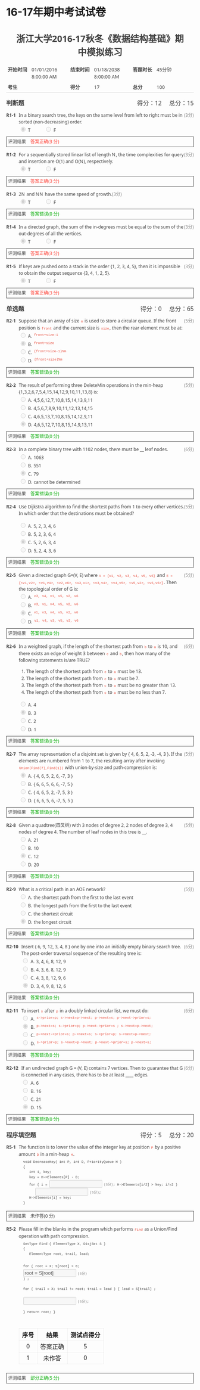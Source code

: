 # 16-17年期中考试试卷
<head>
  <meta charset="UTF-8">
  <meta name="viewport"
        content="width=device-width, user-scalable=no, initial-scale=1.0, maximum-scale=1.0, minimum-scale=1.0">
  <meta http-equiv="X-UA-Compatible" content="ie=edge">
  <title>浙江大学2016-17秋冬《数据结构基础》期中模拟练习</title>
  <style>.paper {
  margin: 0;
  font-family: var(--font-sans, ui-sans-serif, system-ui, -apple-system, BlinkMacSystemFont, "Segoe UI", Roboto, "Helvetica Neue", Arial, "Noto Sans", sans-serif, "Apple Color Emoji", "Segoe UI Emoji", "Segoe UI Symbol", "Noto Color Emoji");
  font-size: 13px;
  font-weight: 400;
  line-height: 1.5;
  text-align: left;
  color: var(--text-normal, hsl(0, 0%, 25%));
}
.paper *,
.paper *::before,
.paper *::after {
  box-sizing: border-box;
}
.paper pre,
.paper code,
.paper kbd,
.paper samp {
  font-family: var(--font-mono, ui-monospace, SFMono-Regular, Menlo, Monaco, Consolas, "Liberation Mono", "Courier New", monospace);
  font-size: 12px;
}
.paper pre {
  margin-top: 0;
  margin-bottom: 0;
  overflow: auto;
  -ms-overflow-style: scrollbar;
}
.paper label {
  display: inline-block;
  margin-top: 4px;
  margin-bottom: 0;
}
.paper hr {
  height: 0;
  border: 0;
  border-top: 1px solid var(--scroll-thumb, hsl(0, 0%, 85%));
  margin: 0;
}
.paper .result table {
  width: 100%;
}
.paper .result th,
.paper .result td {
  border: 1px solid var(--border-all, hsla(0, 0%, 0%, 0.06));
  text-align: center;
}
.paper .result .box {
  border: 1px solid var(--border-all, hsla(0, 0%, 0%, 0.06));
  padding: 8px;
  color: var(--text-normal, hsl(0, 0%, 25%));
}
.rendered-markdown {
  line-height: 1.5;
}
.rendered-markdown p {
  margin: 0.5em 0;
}
.rendered-markdown p:first-child {
  margin: 0;
}
.rendered-markdown h1, .rendered-markdown h2, .rendered-markdown h3, .rendered-markdown h4, .rendered-markdown h5, .rendered-markdown h6 {
  margin: 0.8em 0;
}
.rendered-markdown img {
  max-width: 100%;
}
.rendered-markdown textarea {
  border-radius: 0.125rem;
  width: 100%;
  padding: 0.625rem;
  box-sizing: border-box;
  min-height: 6.25rem;
}
.rendered-markdown code {
  font-size: 0.75em;
  background: var(--bg-light);
  border-radius: 0.1875rem;
  border: 1px solid var(--border-all);
  color: #e74c3c;
  margin: 0 0.125em;
}
.rendered-markdown pre {
  padding: 0.375rem 0.75rem;
  background: var(--bg-light);
  border: 1px solid var(--border-all);
  border-radius: 0.1875rem;
  word-break: break-all;
}
.rendered-markdown pre code {
  background: none;
  border: none;
  color: var(--text-normal);
  margin: 0;
}
.rendered-markdown hr {
  border: none;
  border-top: 1px solid var(--border-all);
}
.rendered-markdown blockquote {
  margin: 0.5em 0;
  padding: 0.125rem 0.875rem;
  font-size: 0.75rem;
  background: var(--bg-light);
  border-left: 4px solid var(--border-all);
}
.rendered-markdown blockquote p {
  margin-bottom: 0;
}
.rendered-markdown table {
  margin: 0 auto;
}
.rendered-markdown table th, .rendered-markdown table td {
  border: 1px solid var(--border-all);
  padding: 0.3125rem;
  font-size: 0.75rem;
}
.katex-mathml {
  display: none;
}
</style>
  <link rel="stylesheet" href="https://static.pintia.cn/assets/katex.min.css" crossorigin="anonymous">
</head>
<body>

<div><div class="paper" style="max-width:940px;margin:auto"><div style="padding:16px;text-align:center;font-size:24px;font-weight:bold">浙江大学2016-17秋冬《数据结构基础》期中模拟练习</div><div style="width:calc(100% / 3);display:inline-flex;padding:4px"><span style="font-weight:bold;min-width:56px">开始时间</span><span style="margin-left:8px;overflow:hidden;text-overflow:ellipsis" title="01/01/2016 8:00:00 AM">01/01/2016 8:00:00 AM</span></div><div style="width:calc(100% / 3);display:inline-flex;padding:4px"><span style="font-weight:bold;min-width:56px">结束时间</span><span style="margin-left:8px;overflow:hidden;text-overflow:ellipsis" title="01/18/2038 8:00:00 AM">01/18/2038 8:00:00 AM</span></div><div style="width:calc(100% / 3);display:inline-flex;padding:4px"><span style="font-weight:bold;min-width:56px">答题时长</span><span style="margin-left:8px;overflow:hidden;text-overflow:ellipsis" title="45分钟">45分钟</span></div><div style="width:calc(100% / 3);display:inline-flex;padding:4px"><span style="font-weight:bold;min-width:56px">考生</span><span style="margin-left:8px;overflow:hidden;text-overflow:ellipsis" title="undefined"></span></div><div style="width:calc(100% / 3);display:inline-flex;padding:4px"><span style="font-weight:bold;min-width:56px">得分</span><span style="margin-left:8px;overflow:hidden;text-overflow:ellipsis" title="17">17</span></div><div style="width:calc(100% / 3);display:inline-flex;padding:4px"><span style="font-weight:bold;min-width:56px">总分</span><span style="margin-left:8px;overflow:hidden;text-overflow:ellipsis" title="100">100</span></div><hr/><div style="display:flex;font-size:16px;margin-top:16px"><span style="flex-grow:1;font-weight:bold">判断题</span><span>得分：12</span><span style="margin-left:20px">总分：15</span></div><div style="font-size:12px;display:block"><div style="margin-top:12px"><div style="display:flex"><div style="margin-right:8px;white-space:nowrap;font-weight:bold">R1-1</div><div style="overflow:auto;flex-grow:1"><div style="display:flex"><div class="markdownBlock" lang="en"><div class="rendered-markdown"><p>In a binary search tree, the keys on the same level from left to right must be in sorted (non-decreasing) order.</p>
</div></div><div style="color:gray;word-break:keep-all">(3分)</div></div><div style="display:flex;width:100px;justify-content:space-between"><div><input type="radio" id="TRUE" name="1091342684732575744" disabled="" checked="" value="TRUE"/><label style="margin-left:4px" for="TRUE">T</label></div><div><input type="radio" id="FALSE" name="1091342684732575744" disabled="" value="FALSE"/><label style="margin-left:4px" for="FALSE">F</label></div></div></div></div><div style="margin-top:8px;padding:4px;border:1px solid"><span style="margin-right:12px">评测结果</span><span style="color:#ff3b30">答案正确<!-- -->(3 分)</span></div></div><div style="margin-top:12px"><div style="display:flex"><div style="margin-right:8px;white-space:nowrap;font-weight:bold">R1-2</div><div style="overflow:auto;flex-grow:1"><div style="display:flex"><div class="markdownBlock" lang="en"><div class="rendered-markdown"><p>For a sequentially stored linear list of length <span class="katex"><span class="katex-mathml"><math xmlns="http://www.w3.org/1998/Math/MathML"><semantics><mrow><mi>N</mi></mrow><annotation encoding="application/x-tex">N</annotation></semantics></math></span><span class="katex-html" aria-hidden="true"><span class="base"><span class="strut" style="height:0.68333em;vertical-align:0em;"></span><span class="mord mathnormal" style="margin-right:0.10903em;">N</span></span></span></span>, the time complexities for query and insertion are <span class="katex"><span class="katex-mathml"><math xmlns="http://www.w3.org/1998/Math/MathML"><semantics><mrow><mi>O</mi><mo stretchy="false">(</mo><mn>1</mn><mo stretchy="false">)</mo></mrow><annotation encoding="application/x-tex">O(1)</annotation></semantics></math></span><span class="katex-html" aria-hidden="true"><span class="base"><span class="strut" style="height:1em;vertical-align:-0.25em;"></span><span class="mord mathnormal" style="margin-right:0.02778em;">O</span><span class="mopen">(</span><span class="mord">1</span><span class="mclose">)</span></span></span></span> and <span class="katex"><span class="katex-mathml"><math xmlns="http://www.w3.org/1998/Math/MathML"><semantics><mrow><mi>O</mi><mo stretchy="false">(</mo><mi>N</mi><mo stretchy="false">)</mo></mrow><annotation encoding="application/x-tex">O(N)</annotation></semantics></math></span><span class="katex-html" aria-hidden="true"><span class="base"><span class="strut" style="height:1em;vertical-align:-0.25em;"></span><span class="mord mathnormal" style="margin-right:0.02778em;">O</span><span class="mopen">(</span><span class="mord mathnormal" style="margin-right:0.10903em;">N</span><span class="mclose">)</span></span></span></span>, respectively.</p>
</div></div><div style="color:gray;word-break:keep-all">(3分)</div></div><div style="display:flex;width:100px;justify-content:space-between"><div><input type="radio" id="TRUE" name="1091342684732575749" disabled="" checked="" value="TRUE"/><label style="margin-left:4px" for="TRUE">T</label></div><div><input type="radio" id="FALSE" name="1091342684732575749" disabled="" value="FALSE"/><label style="margin-left:4px" for="FALSE">F</label></div></div></div></div><div style="margin-top:8px;padding:4px;border:1px solid"><span style="margin-right:12px">评测结果</span><span style="color:#ff3b30">答案正确<!-- -->(3 分)</span></div></div><div style="margin-top:12px"><div style="display:flex"><div style="margin-right:8px;white-space:nowrap;font-weight:bold">R1-3</div><div style="overflow:auto;flex-grow:1"><div style="display:flex"><div class="markdownBlock" lang="en"><div class="rendered-markdown"><p><span class="katex"><span class="katex-mathml"><math xmlns="http://www.w3.org/1998/Math/MathML"><semantics><mrow><msup><mn>2</mn><mi>N</mi></msup></mrow><annotation encoding="application/x-tex">2^N</annotation></semantics></math></span><span class="katex-html" aria-hidden="true"><span class="base"><span class="strut" style="height:0.8413309999999999em;vertical-align:0em;"></span><span class="mord"><span class="mord">2</span><span class="msupsub"><span class="vlist-t"><span class="vlist-r"><span class="vlist" style="height:0.8413309999999999em;"><span style="top:-3.063em;margin-right:0.05em;"><span class="pstrut" style="height:2.7em;"></span><span class="sizing reset-size6 size3 mtight"><span class="mord mathnormal mtight" style="margin-right:0.10903em;">N</span></span></span></span></span></span></span></span></span></span></span> and <span class="katex"><span class="katex-mathml"><math xmlns="http://www.w3.org/1998/Math/MathML"><semantics><mrow><msup><mi>N</mi><mi>N</mi></msup></mrow><annotation encoding="application/x-tex">N^N</annotation></semantics></math></span><span class="katex-html" aria-hidden="true"><span class="base"><span class="strut" style="height:0.8413309999999999em;vertical-align:0em;"></span><span class="mord"><span class="mord mathnormal" style="margin-right:0.10903em;">N</span><span class="msupsub"><span class="vlist-t"><span class="vlist-r"><span class="vlist" style="height:0.8413309999999999em;"><span style="top:-3.063em;margin-right:0.05em;"><span class="pstrut" style="height:2.7em;"></span><span class="sizing reset-size6 size3 mtight"><span class="mord mathnormal mtight" style="margin-right:0.10903em;">N</span></span></span></span></span></span></span></span></span></span></span> have the same speed of growth.</p>
</div></div><div style="color:gray;word-break:keep-all">(3分)</div></div><div style="display:flex;width:100px;justify-content:space-between"><div><input type="radio" id="TRUE" name="1091342684732575748" disabled="" checked="" value="TRUE"/><label style="margin-left:4px" for="TRUE">T</label></div><div><input type="radio" id="FALSE" name="1091342684732575748" disabled="" value="FALSE"/><label style="margin-left:4px" for="FALSE">F</label></div></div></div></div><div style="margin-top:8px;padding:4px;border:1px solid"><span style="margin-right:12px">评测结果</span><span style="color:#0a0">答案错误<!-- -->(0 分)</span></div></div><div style="margin-top:12px"><div style="display:flex"><div style="margin-right:8px;white-space:nowrap;font-weight:bold">R1-4</div><div style="overflow:auto;flex-grow:1"><div style="display:flex"><div class="markdownBlock" lang="en"><div class="rendered-markdown"><p>In a directed graph, the sum of the in-degrees must be equal to the sum of the out-degrees of all the vertices.</p>
</div></div><div style="color:gray;word-break:keep-all">(3分)</div></div><div style="display:flex;width:100px;justify-content:space-between"><div><input type="radio" id="TRUE" name="1091342684732575753" disabled="" checked="" value="TRUE"/><label style="margin-left:4px" for="TRUE">T</label></div><div><input type="radio" id="FALSE" name="1091342684732575753" disabled="" value="FALSE"/><label style="margin-left:4px" for="FALSE">F</label></div></div></div></div><div style="margin-top:8px;padding:4px;border:1px solid"><span style="margin-right:12px">评测结果</span><span style="color:#ff3b30">答案正确<!-- -->(3 分)</span></div></div><div style="margin-top:12px"><div style="display:flex"><div style="margin-right:8px;white-space:nowrap;font-weight:bold">R1-5</div><div style="overflow:auto;flex-grow:1"><div style="display:flex"><div class="markdownBlock" lang="en"><div class="rendered-markdown"><p>If keys are pushed onto a stack in the order {1, 2, 3, 4, 5}, then it is impossible to obtain the output sequence {3, 4, 1, 2, 5}.</p>
</div></div><div style="color:gray;word-break:keep-all">(3分)</div></div><div style="display:flex;width:100px;justify-content:space-between"><div><input type="radio" id="TRUE" name="1091342684732575745" disabled="" checked="" value="TRUE"/><label style="margin-left:4px" for="TRUE">T</label></div><div><input type="radio" id="FALSE" name="1091342684732575745" disabled="" value="FALSE"/><label style="margin-left:4px" for="FALSE">F</label></div></div></div></div><div style="margin-top:8px;padding:4px;border:1px solid"><span style="margin-right:12px">评测结果</span><span style="color:#ff3b30">答案正确<!-- -->(3 分)</span></div></div></div><div style="display:flex;font-size:16px;margin-top:16px"><span style="flex-grow:1;font-weight:bold">单选题</span><span>得分：0</span><span style="margin-left:20px">总分：65</span></div><div style="font-size:12px;display:block"><div style="margin-top:12px"><div style="display:flex"><div style="margin-right:8px;white-space:nowrap;font-weight:bold">R2-1</div><div style="overflow:auto;flex-grow:1"><div style="display:flex"><div style="flex-grow:1"><div class="rendered-markdown"><p>Suppose that an array of size <code>m</code> is used to store a circular queue.  If the front position is <code>front</code> and the current size is <code>size</code>, then the rear element must be at:</p>
</div></div><div style="color:gray;word-break:keep-all">(5分)</div></div><div style="flex-wrap:wrap;display:flex"><div style="flex-basis:97.5%;flex-grow:1"><input type="radio" id="A" name="1091342684732575763" disabled="" value="A"/><label style="margin-left:4px" for="A"><div style="display:flex"><div>A.</div><div style="margin-left:4px"><div class="rendered-markdown"><p><code>front+size-1</code></p>
</div></div></div></label></div><div style="flex-basis:97.5%;flex-grow:1"><input type="radio" id="B" name="1091342684732575763" disabled="" checked="" value="B"/><label style="margin-left:4px" for="B"><div style="display:flex"><div>B.</div><div style="margin-left:4px"><div class="rendered-markdown"><p><code>front+size</code></p>
</div></div></div></label></div><div style="flex-basis:97.5%;flex-grow:1"><input type="radio" id="C" name="1091342684732575763" disabled="" value="C"/><label style="margin-left:4px" for="C"><div style="display:flex"><div>C.</div><div style="margin-left:4px"><div class="rendered-markdown"><p><code>(front+size-1)%m</code></p>
</div></div></div></label></div><div style="flex-basis:97.5%;flex-grow:1"><input type="radio" id="D" name="1091342684732575763" disabled="" value="D"/><label style="margin-left:4px" for="D"><div style="display:flex"><div>D.</div><div style="margin-left:4px"><div class="rendered-markdown"><p><code>(front+size)%m</code></p>
</div></div></div></label></div></div></div></div><div style="margin-top:8px;padding:4px;border:1px solid"><span style="margin-right:12px">评测结果</span><span style="color:#0a0">答案错误<!-- -->(0 分)</span></div></div><div style="margin-top:12px"><div style="display:flex"><div style="margin-right:8px;white-space:nowrap;font-weight:bold">R2-2</div><div style="overflow:auto;flex-grow:1"><div style="display:flex"><div style="flex-grow:1"><div class="rendered-markdown"><p>The result of performing three DeleteMin operations in the min-heap {1,3,2,6,7,5,4,15,14,12,9,10,11,13,8} is:</p>
</div></div><div style="color:gray;word-break:keep-all">(5分)</div></div><div style="flex-wrap:wrap;display:flex"><div style="flex-basis:97.5%;flex-grow:1"><input type="radio" id="A" name="1091342684745158660" disabled="" value="A"/><label style="margin-left:4px" for="A"><div style="display:flex"><div>A.</div><div style="margin-left:4px"><div class="rendered-markdown"><p>4,5,6,12,7,10,8,15,14,13,9,11</p>
</div></div></div></label></div><div style="flex-basis:97.5%;flex-grow:1"><input type="radio" id="B" name="1091342684745158660" disabled="" value="B"/><label style="margin-left:4px" for="B"><div style="display:flex"><div>B.</div><div style="margin-left:4px"><div class="rendered-markdown"><p>4,5,6,7,8,9,10,11,12,13,14,15</p>
</div></div></div></label></div><div style="flex-basis:97.5%;flex-grow:1"><input type="radio" id="C" name="1091342684745158660" disabled="" value="C"/><label style="margin-left:4px" for="C"><div style="display:flex"><div>C.</div><div style="margin-left:4px"><div class="rendered-markdown"><p>4,6,5,13,7,10,8,15,14,12,9,11</p>
</div></div></div></label></div><div style="flex-basis:97.5%;flex-grow:1"><input type="radio" id="D" name="1091342684745158660" disabled="" checked="" value="D"/><label style="margin-left:4px" for="D"><div style="display:flex"><div>D.</div><div style="margin-left:4px"><div class="rendered-markdown"><p>4,6,5,12,7,10,8,15,14,9,13,11</p>
</div></div></div></label></div></div></div></div><div style="margin-top:8px;padding:4px;border:1px solid"><span style="margin-right:12px">评测结果</span><span style="color:#0a0">答案错误<!-- -->(0 分)</span></div></div><div style="margin-top:12px"><div style="display:flex"><div style="margin-right:8px;white-space:nowrap;font-weight:bold">R2-3</div><div style="overflow:auto;flex-grow:1"><div style="display:flex"><div style="flex-grow:1"><div class="rendered-markdown"><p>In a complete binary tree with 1102 nodes, there must be __ leaf nodes.</p>
</div></div><div style="color:gray;word-break:keep-all">(6分)</div></div><div style="flex-wrap:wrap;display:flex"><div style="flex-basis:97.5%;flex-grow:1"><input type="radio" id="A" name="1091342684732575754" disabled="" value="A"/><label style="margin-left:4px" for="A"><div style="display:flex"><div>A.</div><div style="margin-left:4px"><div class="rendered-markdown"><p>1063</p>
</div></div></div></label></div><div style="flex-basis:97.5%;flex-grow:1"><input type="radio" id="B" name="1091342684732575754" disabled="" value="B"/><label style="margin-left:4px" for="B"><div style="display:flex"><div>B.</div><div style="margin-left:4px"><div class="rendered-markdown"><p>551</p>
</div></div></div></label></div><div style="flex-basis:97.5%;flex-grow:1"><input type="radio" id="C" name="1091342684732575754" disabled="" checked="" value="C"/><label style="margin-left:4px" for="C"><div style="display:flex"><div>C.</div><div style="margin-left:4px"><div class="rendered-markdown"><p>79</p>
</div></div></div></label></div><div style="flex-basis:97.5%;flex-grow:1"><input type="radio" id="D" name="1091342684732575754" disabled="" value="D"/><label style="margin-left:4px" for="D"><div style="display:flex"><div>D.</div><div style="margin-left:4px"><div class="rendered-markdown"><p>cannot be determined</p>
</div></div></div></label></div></div></div></div><div style="margin-top:8px;padding:4px;border:1px solid"><span style="margin-right:12px">评测结果</span><span style="color:#0a0">答案错误<!-- -->(0 分)</span></div></div><div style="margin-top:12px"><div style="display:flex"><div style="margin-right:8px;white-space:nowrap;font-weight:bold">R2-4</div><div style="overflow:auto;flex-grow:1"><div style="display:flex"><div style="flex-grow:1"><div class="rendered-markdown"><p>Use Dijkstra algorithm to find the shortest paths from 1 to every other vertices.  In which order that the destinations must be obtained?</p>
<p><img src="https://images.ptausercontent.com/127" alt=""></p>
</div></div><div style="color:gray;word-break:keep-all">(5分)</div></div><div style="flex-wrap:wrap;display:flex"><div style="flex-basis:97.5%;flex-grow:1"><input type="radio" id="A" name="1091342684732575757" disabled="" value="A"/><label style="margin-left:4px" for="A"><div style="display:flex"><div>A.</div><div style="margin-left:4px"><div class="rendered-markdown"><p>5, 2, 3, 4, 6</p>
</div></div></div></label></div><div style="flex-basis:97.5%;flex-grow:1"><input type="radio" id="B" name="1091342684732575757" disabled="" value="B"/><label style="margin-left:4px" for="B"><div style="display:flex"><div>B.</div><div style="margin-left:4px"><div class="rendered-markdown"><p>5, 2, 3, 6, 4</p>
</div></div></div></label></div><div style="flex-basis:97.5%;flex-grow:1"><input type="radio" id="C" name="1091342684732575757" disabled="" checked="" value="C"/><label style="margin-left:4px" for="C"><div style="display:flex"><div>C.</div><div style="margin-left:4px"><div class="rendered-markdown"><p>5, 2, 6, 3, 4</p>
</div></div></div></label></div><div style="flex-basis:97.5%;flex-grow:1"><input type="radio" id="D" name="1091342684732575757" disabled="" value="D"/><label style="margin-left:4px" for="D"><div style="display:flex"><div>D.</div><div style="margin-left:4px"><div class="rendered-markdown"><p>5, 2, 4, 3, 6</p>
</div></div></div></label></div></div></div></div><div style="margin-top:8px;padding:4px;border:1px solid"><span style="margin-right:12px">评测结果</span><span style="color:#0a0">答案错误<!-- -->(0 分)</span></div></div><div style="margin-top:12px"><div style="display:flex"><div style="margin-right:8px;white-space:nowrap;font-weight:bold">R2-5</div><div style="overflow:auto;flex-grow:1"><div style="display:flex"><div style="flex-grow:1"><div class="rendered-markdown"><p>Given a directed graph G=(V, E) where <code>V = {v1, v2, v3, v4, v5, v6}</code> and <code>E = {&lt;v1,v2&gt;, &lt;v1,v4&gt;, &lt;v2,v6&gt;, &lt;v3,v1&gt;, &lt;v3,v4&gt;, &lt;v4,v5&gt;, &lt;v5,v2&gt;, &lt;v5,v6&gt;}</code>.  Then the topological order of G is:</p>
</div></div><div style="color:gray;word-break:keep-all">(5分)</div></div><div style="flex-wrap:wrap;display:flex"><div style="flex-basis:97.5%;flex-grow:1"><input type="radio" id="A" name="1091342684732575758" disabled="" value="A"/><label style="margin-left:4px" for="A"><div style="display:flex"><div>A.</div><div style="margin-left:4px"><div class="rendered-markdown"><p><code>v3, v4, v1, v5, v2, v6</code></p>
</div></div></div></label></div><div style="flex-basis:97.5%;flex-grow:1"><input type="radio" id="B" name="1091342684732575758" disabled="" value="B"/><label style="margin-left:4px" for="B"><div style="display:flex"><div>B.</div><div style="margin-left:4px"><div class="rendered-markdown"><p><code>v3, v1, v4, v5, v2, v6</code></p>
</div></div></div></label></div><div style="flex-basis:97.5%;flex-grow:1"><input type="radio" id="C" name="1091342684732575758" disabled="" checked="" value="C"/><label style="margin-left:4px" for="C"><div style="display:flex"><div>C.</div><div style="margin-left:4px"><div class="rendered-markdown"><p><code>v1, v3, v4, v5, v2, v6</code></p>
</div></div></div></label></div><div style="flex-basis:97.5%;flex-grow:1"><input type="radio" id="D" name="1091342684732575758" disabled="" value="D"/><label style="margin-left:4px" for="D"><div style="display:flex"><div>D.</div><div style="margin-left:4px"><div class="rendered-markdown"><p><code>v1, v4, v3, v5, v2, v6</code></p>
</div></div></div></label></div></div></div></div><div style="margin-top:8px;padding:4px;border:1px solid"><span style="margin-right:12px">评测结果</span><span style="color:#0a0">答案错误<!-- -->(0 分)</span></div></div><div style="margin-top:12px"><div style="display:flex"><div style="margin-right:8px;white-space:nowrap;font-weight:bold">R2-6</div><div style="overflow:auto;flex-grow:1"><div style="display:flex"><div style="flex-grow:1"><div class="rendered-markdown"><p>In a weighted graph, if the length of the shortest path from <code>b</code> to <code>a</code> is 10, and there exists an edge of weight 3 between <code>c</code> and <code>b</code>, then how many of the following statements is/are TRUE?</p>
<ol>
<li>The length of the shortest path from <code>c</code> to <code>a</code> must be 13.</li>
<li>The length of the shortest path from <code>c</code> to <code>a</code> must be 7.</li>
<li>The length of the shortest path from <code>c</code> to <code>a</code> must be no greater than 13.</li>
<li>The length of the shortest path from <code>c</code> to <code>a</code> must be no less than 7.</li>
</ol>
</div></div><div style="color:gray;word-break:keep-all">(6分)</div></div><div style="flex-wrap:wrap;display:flex"><div style="flex-basis:97.5%;flex-grow:1"><input type="radio" id="A" name="1091342684732575756" disabled="" value="A"/><label style="margin-left:4px" for="A"><div style="display:flex"><div>A.</div><div style="margin-left:4px"><div class="rendered-markdown"><p>4</p>
</div></div></div></label></div><div style="flex-basis:97.5%;flex-grow:1"><input type="radio" id="B" name="1091342684732575756" disabled="" checked="" value="B"/><label style="margin-left:4px" for="B"><div style="display:flex"><div>B.</div><div style="margin-left:4px"><div class="rendered-markdown"><p>3</p>
</div></div></div></label></div><div style="flex-basis:97.5%;flex-grow:1"><input type="radio" id="C" name="1091342684732575756" disabled="" value="C"/><label style="margin-left:4px" for="C"><div style="display:flex"><div>C.</div><div style="margin-left:4px"><div class="rendered-markdown"><p>2</p>
</div></div></div></label></div><div style="flex-basis:97.5%;flex-grow:1"><input type="radio" id="D" name="1091342684732575756" disabled="" value="D"/><label style="margin-left:4px" for="D"><div style="display:flex"><div>D.</div><div style="margin-left:4px"><div class="rendered-markdown"><p>1</p>
</div></div></div></label></div></div></div></div><div style="margin-top:8px;padding:4px;border:1px solid"><span style="margin-right:12px">评测结果</span><span style="color:#0a0">答案错误<!-- -->(0 分)</span></div></div><div style="margin-top:12px"><div style="display:flex"><div style="margin-right:8px;white-space:nowrap;font-weight:bold">R2-7</div><div style="overflow:auto;flex-grow:1"><div style="display:flex"><div style="flex-grow:1"><div class="rendered-markdown"><p>The array representation of a disjoint set is given by { 4, 6, 5, 2, -3, -4, 3 }.  If the elements are numbered from 1 to 7, the resulting array after invoking <code>Union(Find(7),Find(1))</code> with union-by-size and path-compression is:</p>
</div></div><div style="color:gray;word-break:keep-all">(5分)</div></div><div style="flex-wrap:wrap;display:flex"><div style="flex-basis:97.5%;flex-grow:1"><input type="radio" id="A" name="1091342684732575755" disabled="" checked="" value="A"/><label style="margin-left:4px" for="A"><div style="display:flex"><div>A.</div><div style="margin-left:4px"><div class="rendered-markdown"><p>{ 4, 6, 5, 2, 6, -7, 3 }</p>
</div></div></div></label></div><div style="flex-basis:97.5%;flex-grow:1"><input type="radio" id="B" name="1091342684732575755" disabled="" value="B"/><label style="margin-left:4px" for="B"><div style="display:flex"><div>B.</div><div style="margin-left:4px"><div class="rendered-markdown"><p>{ 6, 6, 5, 6, 6, -7, 5 }</p>
</div></div></div></label></div><div style="flex-basis:97.5%;flex-grow:1"><input type="radio" id="C" name="1091342684732575755" disabled="" value="C"/><label style="margin-left:4px" for="C"><div style="display:flex"><div>C.</div><div style="margin-left:4px"><div class="rendered-markdown"><p>{ 4, 6, 5, 2, -7, 5, 3 }</p>
</div></div></div></label></div><div style="flex-basis:97.5%;flex-grow:1"><input type="radio" id="D" name="1091342684732575755" disabled="" value="D"/><label style="margin-left:4px" for="D"><div style="display:flex"><div>D.</div><div style="margin-left:4px"><div class="rendered-markdown"><p>{ 6, 6, 5, 6, -7, 5, 5 }</p>
</div></div></div></label></div></div></div></div><div style="margin-top:8px;padding:4px;border:1px solid"><span style="margin-right:12px">评测结果</span><span style="color:#0a0">答案错误<!-- -->(0 分)</span></div></div><div style="margin-top:12px"><div style="display:flex"><div style="margin-right:8px;white-space:nowrap;font-weight:bold">R2-8</div><div style="overflow:auto;flex-grow:1"><div style="display:flex"><div style="flex-grow:1"><div class="rendered-markdown"><p>Given a quadtree(四叉树) with 3 nodes of degree 2, 2 nodes of degree 3, 4 nodes of degree 4.  The number of leaf nodes in this tree is __.</p>
</div></div><div style="color:gray;word-break:keep-all">(5分)</div></div><div style="flex-wrap:wrap;display:flex"><div style="flex-basis:97.5%;flex-grow:1"><input type="radio" id="A" name="1091342684740964352" disabled="" value="A"/><label style="margin-left:4px" for="A"><div style="display:flex"><div>A.</div><div style="margin-left:4px"><div class="rendered-markdown"><p>21</p>
</div></div></div></label></div><div style="flex-basis:97.5%;flex-grow:1"><input type="radio" id="B" name="1091342684740964352" disabled="" value="B"/><label style="margin-left:4px" for="B"><div style="display:flex"><div>B.</div><div style="margin-left:4px"><div class="rendered-markdown"><p>10</p>
</div></div></div></label></div><div style="flex-basis:97.5%;flex-grow:1"><input type="radio" id="C" name="1091342684740964352" disabled="" checked="" value="C"/><label style="margin-left:4px" for="C"><div style="display:flex"><div>C.</div><div style="margin-left:4px"><div class="rendered-markdown"><p>12</p>
</div></div></div></label></div><div style="flex-basis:97.5%;flex-grow:1"><input type="radio" id="D" name="1091342684740964352" disabled="" value="D"/><label style="margin-left:4px" for="D"><div style="display:flex"><div>D.</div><div style="margin-left:4px"><div class="rendered-markdown"><p>20</p>
</div></div></div></label></div></div></div></div><div style="margin-top:8px;padding:4px;border:1px solid"><span style="margin-right:12px">评测结果</span><span style="color:#0a0">答案错误<!-- -->(0 分)</span></div></div><div style="margin-top:12px"><div style="display:flex"><div style="margin-right:8px;white-space:nowrap;font-weight:bold">R2-9</div><div style="overflow:auto;flex-grow:1"><div style="display:flex"><div style="flex-grow:1"><div class="rendered-markdown"><p>What is a critical path in an AOE network?</p>
</div></div><div style="color:gray;word-break:keep-all">(5分)</div></div><div style="flex-wrap:wrap;display:flex"><div style="flex-basis:97.5%;flex-grow:1"><input type="radio" id="A" name="1091342684732575759" disabled="" value="A"/><label style="margin-left:4px" for="A"><div style="display:flex"><div>A.</div><div style="margin-left:4px"><div class="rendered-markdown"><p>the shortest path from the first to the last event</p>
</div></div></div></label></div><div style="flex-basis:97.5%;flex-grow:1"><input type="radio" id="B" name="1091342684732575759" disabled="" value="B"/><label style="margin-left:4px" for="B"><div style="display:flex"><div>B.</div><div style="margin-left:4px"><div class="rendered-markdown"><p>the longest path from the first to the last event</p>
</div></div></div></label></div><div style="flex-basis:97.5%;flex-grow:1"><input type="radio" id="C" name="1091342684732575759" disabled="" value="C"/><label style="margin-left:4px" for="C"><div style="display:flex"><div>C.</div><div style="margin-left:4px"><div class="rendered-markdown"><p>the shortest circuit</p>
</div></div></div></label></div><div style="flex-basis:97.5%;flex-grow:1"><input type="radio" id="D" name="1091342684732575759" disabled="" checked="" value="D"/><label style="margin-left:4px" for="D"><div style="display:flex"><div>D.</div><div style="margin-left:4px"><div class="rendered-markdown"><p>the longest circuit</p>
</div></div></div></label></div></div></div></div><div style="margin-top:8px;padding:4px;border:1px solid"><span style="margin-right:12px">评测结果</span><span style="color:#0a0">答案错误<!-- -->(0 分)</span></div></div><div style="margin-top:12px"><div style="display:flex"><div style="margin-right:8px;white-space:nowrap;font-weight:bold">R2-10</div><div style="overflow:auto;flex-grow:1"><div style="display:flex"><div style="flex-grow:1"><div class="rendered-markdown"><p>Insert { 6, 9, 12, 3, 4, 8 } one by one into an initially empty binary search tree.  The post-order traversal sequence of the resulting tree is:</p>
</div></div><div style="color:gray;word-break:keep-all">(6分)</div></div><div style="flex-wrap:wrap;display:flex"><div style="flex-basis:97.5%;flex-grow:1"><input type="radio" id="A" name="1091342684745158659" disabled="" value="A"/><label style="margin-left:4px" for="A"><div style="display:flex"><div>A.</div><div style="margin-left:4px"><div class="rendered-markdown"><p>3, 4, 6, 8, 12, 9</p>
</div></div></div></label></div><div style="flex-basis:97.5%;flex-grow:1"><input type="radio" id="B" name="1091342684745158659" disabled="" value="B"/><label style="margin-left:4px" for="B"><div style="display:flex"><div>B.</div><div style="margin-left:4px"><div class="rendered-markdown"><p>4, 3, 6, 8, 12, 9</p>
</div></div></div></label></div><div style="flex-basis:97.5%;flex-grow:1"><input type="radio" id="C" name="1091342684745158659" disabled="" value="C"/><label style="margin-left:4px" for="C"><div style="display:flex"><div>C.</div><div style="margin-left:4px"><div class="rendered-markdown"><p>4, 3, 8, 12, 9, 6</p>
</div></div></div></label></div><div style="flex-basis:97.5%;flex-grow:1"><input type="radio" id="D" name="1091342684745158659" disabled="" checked="" value="D"/><label style="margin-left:4px" for="D"><div style="display:flex"><div>D.</div><div style="margin-left:4px"><div class="rendered-markdown"><p>3, 4, 9, 8, 12, 6</p>
</div></div></div></label></div></div></div></div><div style="margin-top:8px;padding:4px;border:1px solid"><span style="margin-right:12px">评测结果</span><span style="color:#0a0">答案错误<!-- -->(0 分)</span></div></div><div style="margin-top:12px"><div style="display:flex"><div style="margin-right:8px;white-space:nowrap;font-weight:bold">R2-11</div><div style="overflow:auto;flex-grow:1"><div style="display:flex"><div style="flex-grow:1"><div class="rendered-markdown"><p>To insert <code>s</code> after <code>p</code> in a doubly linked circular list, we must do:</p>
</div></div><div style="color:gray;word-break:keep-all">(6分)</div></div><div style="flex-wrap:wrap;display:flex"><div style="flex-basis:97.5%;flex-grow:1"><input type="radio" id="A" name="1091342684732575760" disabled="" value="A"/><label style="margin-left:4px" for="A"><div style="display:flex"><div>A.</div><div style="margin-left:4px"><div class="rendered-markdown"><p><code>s-&gt;prior=p; s-&gt;next=p-&gt;next; p-&gt;next=s; p-&gt;next-&gt;prior=s;</code></p>
</div></div></div></label></div><div style="flex-basis:97.5%;flex-grow:1"><input type="radio" id="B" name="1091342684732575760" disabled="" checked="" value="B"/><label style="margin-left:4px" for="B"><div style="display:flex"><div>B.</div><div style="margin-left:4px"><div class="rendered-markdown"><p><code>p-&gt;next=s; s-&gt;prior=p; p-&gt;next-&gt;prior=s ; s-&gt;next=p-&gt;next;</code></p>
</div></div></div></label></div><div style="flex-basis:97.5%;flex-grow:1"><input type="radio" id="C" name="1091342684732575760" disabled="" value="C"/><label style="margin-left:4px" for="C"><div style="display:flex"><div>C.</div><div style="margin-left:4px"><div class="rendered-markdown"><p><code>p-&gt;next-&gt;prior=s; p-&gt;next=s; s-&gt;prior=p; s-&gt;next=p-&gt;next;</code></p>
</div></div></div></label></div><div style="flex-basis:97.5%;flex-grow:1"><input type="radio" id="D" name="1091342684732575760" disabled="" value="D"/><label style="margin-left:4px" for="D"><div style="display:flex"><div>D.</div><div style="margin-left:4px"><div class="rendered-markdown"><p><code>s-&gt;prior=p; s-&gt;next=p-&gt;next; p-&gt;next-&gt;prior=s; p-&gt;next=s;</code></p>
</div></div></div></label></div></div></div></div><div style="margin-top:8px;padding:4px;border:1px solid"><span style="margin-right:12px">评测结果</span><span style="color:#0a0">答案错误<!-- -->(0 分)</span></div></div><div style="margin-top:12px"><div style="display:flex"><div style="margin-right:8px;white-space:nowrap;font-weight:bold">R2-12</div><div style="overflow:auto;flex-grow:1"><div style="display:flex"><div style="flex-grow:1"><div class="rendered-markdown"><p>If an undirected graph G = (V, E) contains 7 vertices.  Then to guarantee that G is connected in any cases, there has to be at least ____ edges.</p>
</div></div><div style="color:gray;word-break:keep-all">(6分)</div></div><div style="flex-wrap:wrap;display:flex"><div style="flex-basis:97.5%;flex-grow:1"><input type="radio" id="A" name="1091342684745158662" disabled="" value="A"/><label style="margin-left:4px" for="A"><div style="display:flex"><div>A.</div><div style="margin-left:4px"><div class="rendered-markdown"><p>6</p>
</div></div></div></label></div><div style="flex-basis:97.5%;flex-grow:1"><input type="radio" id="B" name="1091342684745158662" disabled="" value="B"/><label style="margin-left:4px" for="B"><div style="display:flex"><div>B.</div><div style="margin-left:4px"><div class="rendered-markdown"><p>16</p>
</div></div></div></label></div><div style="flex-basis:97.5%;flex-grow:1"><input type="radio" id="C" name="1091342684745158662" disabled="" value="C"/><label style="margin-left:4px" for="C"><div style="display:flex"><div>C.</div><div style="margin-left:4px"><div class="rendered-markdown"><p>21</p>
</div></div></div></label></div><div style="flex-basis:97.5%;flex-grow:1"><input type="radio" id="D" name="1091342684745158662" disabled="" checked="" value="D"/><label style="margin-left:4px" for="D"><div style="display:flex"><div>D.</div><div style="margin-left:4px"><div class="rendered-markdown"><p>15</p>
</div></div></div></label></div></div></div></div><div style="margin-top:8px;padding:4px;border:1px solid"><span style="margin-right:12px">评测结果</span><span style="color:#0a0">答案错误<!-- -->(0 分)</span></div></div></div><div style="display:flex;font-size:16px;margin-top:16px"><span style="flex-grow:1;font-weight:bold">程序填空题</span><span>得分：5</span><span style="margin-left:20px">总分：20</span></div><div style="font-size:12px;display:block"><div style="margin-top:12px"><div style="display:flex"><div style="margin-right:8px;white-space:nowrap;font-weight:bold">R5-1</div><div style="overflow:auto;flex-grow:1"><div><div class="rendered-markdown"><p>The function is to lower the value of the integer key at position <code>P</code> by a positive amount <code>D</code> in a min-heap <code>H</code>.</p>
<pre><code class="language-c++">void DecreaseKey( int P, int D, PriorityQueue H )
{
   int i, key;
   key = H-&gt;Elements[P] - D;
   for ( i = <span><input style="max-width:none;width:19.2ch;max-height:500px" type="text" disabled="" value=""/><span style="margin-left:4px;color:gray">(5分)</span></span>; H-&gt;Elements[i/2] &gt; key; i/=2 )
      <span><input style="max-width:none;width:19.2ch;max-height:500px" type="text" disabled="" value=""/><span style="margin-left:4px;color:gray">(5分)</span></span>;
   H-&gt;Elements[i] = key;
}<br /></code></pre>
</div></div></div></div><div style="margin-top:8px;padding:4px;border:1px solid"><span style="margin-right:12px">评测结果</span><span>未作答<!-- -->(0 分)</span></div></div><div style="margin-top:12px"><div style="display:flex"><div style="margin-right:8px;white-space:nowrap;font-weight:bold">R5-2</div><div style="overflow:auto;flex-grow:1"><div><div class="rendered-markdown"><p>Please fill in the blanks in the program which performs <code>Find</code> as a Union/Find operation with path compression.</p>
<pre><code class="language-c++">SetType Find ( ElementType X, DisjSet S )
{   
   ElementType root, trail, lead;

   for ( root = X; S[root] &gt; 0; <span><input style="max-width:none;width:19.2ch;max-height:500px" type="text" disabled="" value="root = S[root]"/><span style="margin-left:4px;color:gray">(5分)</span></span> ) ;  
   for ( trail = X; trail != root; trail = lead ) {
      lead = S[trail] ;   
      <span><input style="max-width:none;width:19.2ch;max-height:500px" type="text" disabled="" value=""/><span style="margin-left:4px;color:gray">(5分)</span></span>;   
   } 
   return root;
}<br /></code></pre>
</div></div><div class="result" style="display:flex;margin-top:8px"><table><thead><tr><th>序号</th><th>结果</th><th>测试点得分</th></tr></thead><tbody><tr><td>0</td><td>答案正确</td><td>5</td></tr><tr><td>1</td><td>未作答</td><td>0</td></tr></tbody></table></div></div></div><div style="margin-top:8px;padding:4px;border:1px solid"><span style="margin-right:12px">评测结果</span><span style="color:#0a0">部分正确<!-- -->(5 分)</span></div></div></div></div></div>

</body>
